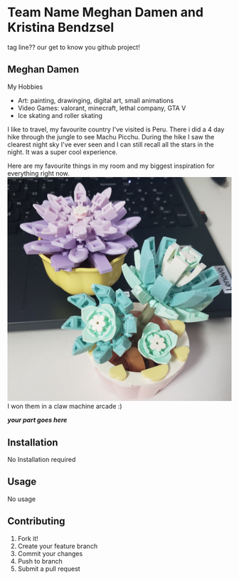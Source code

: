 # Team Name Meghan Damen and Kristina Bendzsel
 tag line?? our get to know you github project!
 ## Meghan Damen
 My Hobbies
- Art: painting, drawinging, digital art, small animations
- Video Games: valorant, minecraft, lethal company, GTA V
- Ice skating and roller skating

I like to travel, my favourite country I've visited is Peru. There i did a 4 day hike through the jungle to see Machu Picchu. During the hike I saw the clearest night sky I've ever seen and I can still recall all the stars in the night. It was a super cool experience.

Here are my favourite things in my room and my biggest inspiration for everything right now.
![knock off lego flowers](images/legoflowers.jpg)
I won them in a claw machine arcade :)

***your part goes here***

## Installation
No Installation required

## Usage
No usage

## Contributing
1. Fork it!
2. Create your feature branch
3. Commit your changes
4. Push to branch
5. Submit a pull request



